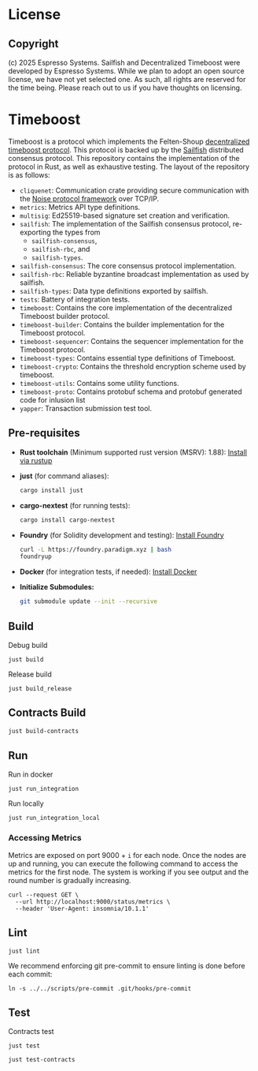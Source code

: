 # License
## Copyright
(c) 2025 Espresso Systems. Sailfish and Decentralized Timeboost were developed by Espresso Systems. While we plan to adopt an open source license, we have not yet selected one. As such, all rights are reserved for the time being. Please reach out to us if you have thoughts on licensing.

# Timeboost

Timeboost is a protocol which implements the Felten-Shoup
[decentralized timeboost protocol][timeboost]. This protocol is backed up by the
[Sailfish][sailfish] distributed consensus protocol. This repository contains the implementation
of the protocol in Rust, as well as exhaustive testing. The layout of the repository is as follows:

- `cliquenet`: Communication crate providing secure communication with the
   [Noise protocol framework][noise] over TCP/IP.
- `metrics`: Metrics API type definitions.
- `multisig`: Ed25519-based signature set creation and verification.
- `sailfish`: The implementation of the Sailfish consensus protocol, re-exporting the types from
   - `sailfish-consensus`,
   - `sailfish-rbc`, and
   - `sailfish-types`.
- `sailfish-consensus`: The core consensus protocol implementation.
- `sailfish-rbc`: Reliable byzantine broadcast implementation as used by sailfish.
- `sailfish-types`: Data type definitions exported by sailfish.
- `tests`: Battery of integration tests.
- `timeboost`: Contains the core implementation of the decentralized Timeboost builder protocol.
- `timeboost-builder`: Contains the builder implementation for the Timeboost protocol.
- `timeboost-sequencer`: Contains the sequencer implementation for the Timeboost protocol.
- `timeboost-types`: Contains essential type definitions of Timeboost.
- `timeboost-crypto`: Contains the threshold encryption scheme used by timeboost.
- `timeboost-utils`: Contains some utility functions.
- `timeboost-proto`: Contains protobuf schema and protobuf generated code for inlusion list
- `yapper`: Transaction submission test tool.

## Pre-requisites
- **Rust toolchain** (Minimum supported rust version (MSRV): 1.88): [Install via rustup](https://rustup.rs/)
- **just** (for command aliases):
  ```sh
  cargo install just
  ```
- **cargo-nextest** (for running tests):
  ```sh
  cargo install cargo-nextest
  ```

- **Foundry** (for Solidity development and testing): [Install Foundry](https://book.getfoundry.sh/getting-started/installation)
  ```sh
  curl -L https://foundry.paradigm.xyz | bash
  foundryup
  ```

- **Docker** (for integration tests, if needed): [Install Docker](https://docs.docker.com/get-docker/)

- **Initialize Submodules:**
   ```sh
   git submodule update --init --recursive
   ```

## Build

Debug build
```shell
just build
```

Release build
```shell
just build_release
```

## Contracts Build
```sh
just build-contracts
```

## Run

Run in docker
```shell
just run_integration
```

Run locally
```shell
just run_integration_local
```

### Accessing Metrics

Metrics are exposed on port 9000 + `i` for each node. Once the nodes are up and running, you
can execute the following command to access the metrics for the first node. The system is working
if you see output and the round number is gradually increasing.

```shell
curl --request GET \
  --url http://localhost:9000/status/metrics \
  --header 'User-Agent: insomnia/10.1.1'
```

## Lint

```shell
just lint
```

We recommend enforcing git pre-commit to ensure linting is done before each commit:

``` shell
ln -s ../../scripts/pre-commit .git/hooks/pre-commit
```

## Test

Contracts test
```shell
just test
```

```shell
just test-contracts
```

[noise]: https://noiseprotocol.org/
[sailfish]: https://eprint.iacr.org/2024/472.pdf
[timeboost]: https://github.com/OffchainLabs/decentralized-timeboost-spec